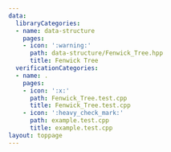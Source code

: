 ```yaml
---
data:
  libraryCategories:
  - name: data-structure
    pages:
    - icon: ':warning:'
      path: data-structure/Fenwick_Tree.hpp
      title: Fenwick Tree
  verificationCategories:
  - name: .
    pages:
    - icon: ':x:'
      path: Fenwick_Tree.test.cpp
      title: Fenwick_Tree.test.cpp
    - icon: ':heavy_check_mark:'
      path: example.test.cpp
      title: example.test.cpp
layout: toppage
---
```

